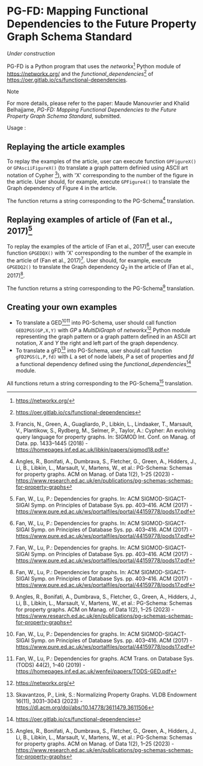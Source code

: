 # PG-FD: Mapping Functional Dependencies to the Future Property Graph Schema Standard
*Under construction*

PG-FD is a Python program that uses the *networkx*[^1] Python module of https://networkx.org/ and the *functional_dependencies*[^2] of https://oer.gitlab.io/cs/functional-dependencies.

>[!NOTE] 
For more details, please refer to the paper: Maude Manouvrier and Khalid Belhajjame, *PG-FD: Mapping Functional Dependencies to the Future Property Graph Schema Standard*, submitted.

Usage :

## Replaying the article examples
To replay the examples of the article, user can execute function `GPFigureX()` or `GPAsciiFigureX()` (to translate a graph pattern definied using ASCII art notation of Cypher [^3]), with 'X' corresponding to the number of the figure in the article. User should, for example, execute `GPFigure4()` to translate the Graph dependency of Figure 4 in the article.

The function returns a string corresponding to the PG-Schema[^4] translation.

## Replaying examples of article of (Fan et al., 2017)[^5]
To replay the examples of the article of (Fan et al., 2017)[^5], user can execute function `GPGEDQX()` with 'X' corresponding to the number of the example in the article of (Fan et al., 2017)[^5]. User should, for example, execute `GPGEDQ2()` to translate the Graph dependency *Q<sub>2</sub>* in the article of (Fan et al., 2017)[^5].

The function returns a string corresponding to the PG-Schema[^4] translation.

## Creating your own examples
* To translate a GED[^5][^6] into PG-Schema, user should call function `GED2PGS(GP,X,Y)` with *GP* a *MultiDiGraph* of *networkx*[^1] Python module representing the graph pattern or a graph pattern defined in an ASCII art notation, *X* and *Y* the right and left part of the graph dependency.
* To translate a gFD[^7] into PG-Schema, user should call function `gFD2PGS(L,P,fd)` with *L* a set of node labels, *P* a set of properties and *fd* a functional dependency defined using the *functional_dependencies*[^2] module.

All functions return a string corresponding to the PG-Schema[^4] translation.

[^1]: https://networkx.org/
[^2]: https://oer.gitlab.io/cs/functional-dependencies
[^3]: Francis, N., Green, A., Guagliardo, P., Libkin, L., Lindaaker, T., Marsault, V., Plantikow, S., Rydberg, M., Selmer, P., Taylor, A.: Cypher: An evolving query language for property graphs. In: SIGMOD Int. Conf. on Manag. of Data. pp. 1433–1445 (2018) - https://homepages.inf.ed.ac.uk/libkin/papers/sigmod18.pdf
[^4]: Angles, R., Bonifati, A., Dumbrava, S., Fletcher, G., Green, A., Hidders, J., Li, B., Libkin, L., Marsault, V., Martens, W., et al.: PG-Schema: Schemas for property
graphs. ACM on Manag. of Data 1(2), 1–25 (2023) - https://www.research.ed.ac.uk/en/publications/pg-schemas-schemas-for-property-graphs
[^5]: Fan, W., Lu, P.: Dependencies for graphs. In: ACM SIGMOD-SIGACT-SIGAI Symp. on Principles of Database Sys. pp. 403–416. ACM (2017) - https://www.pure.ed.ac.uk/ws/portalfiles/portal/44159778/pods17.pdf
[^6]: Fan, W., Lu, P.: Dependencies for graphs. ACM Trans. on Database Sys. (TODS) 44(2), 1–40 (2019) - https://homepages.inf.ed.ac.uk/wenfei/papers/TODS-GED.pdf
[^7]: Skavantzos, P., Link, S.: Normalizing Property Graphs. VLDB Endowment 16(11), 3031–3043 (2023) - https://dl.acm.org/doi/abs/10.14778/3611479.3611506




